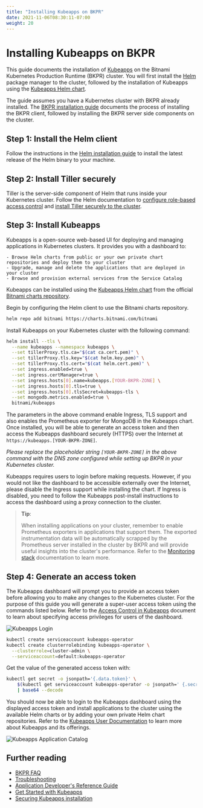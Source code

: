 ```yaml
---
title: "Installing Kubeapps on BKPR"
date: 2021-11-06T08:30:11-07:00
weight: 20
---
```

# Installing Kubeapps on BKPR

This guide documents the installation of [Kubeapps](https://kubeapps.com/) on the Bitnami Kubernetes Production Runtime (BKPR) cluster. You will first install the [Helm](https://www.helm.sh/) package manager to the cluster, followed by the installation of Kubeapps using the [Kubeapps Helm chart](https://hub.kubeapps.com/charts/bitnami/kubeapps).

The guide assumes you have a Kubernetes cluster with BKPR already installed. The [BKPR installation guide](install.md) documents the process of installing the BKPR client, followed by installing the BKPR server side components on the cluster.

## Step 1: Install the Helm client

Follow the instructions in the [Helm installation guide](https://docs.helm.sh/using_helm/#installing-the-helm-client) to install the latest release of the Helm binary to your machine.

## Step 2: Install Tiller securely

Tiller is the server-side component of Helm that runs inside your Kubernetes cluster. Follow the Helm documentation to [configure role-based access control](https://docs.helm.sh/using_helm/#role-based-access-control) and [install Tiller securely to the cluster](https://docs.helm.sh/using_helm/#using-ssl-between-helm-and-tiller).

## Step 3: Install Kubeapps

Kubeapps is a open-source web-based UI for deploying and managing applications in Kubernetes clusters. It provides you with a dashboard to:

    - Browse Helm charts from public or your own private chart repositories and deploy them to your cluster
    - Upgrade, manage and delete the applications that are deployed in your cluster
    - Browse and provision external services from the Service Catalog

Kubeapps can be installed using the [Kubeapps Helm chart](https://hub.kubeapps.com/charts/bitnami/kubeapps) from the official [Bitnami charts repository](https://github.com/bitnami/charts).

Begin by configuring the Helm client to use the Bitnami charts repository.

```bash
helm repo add bitnami https://charts.bitnami.com/bitnami
```

Install Kubeapps on your Kubernetes cluster with the following command:

```bash
helm install --tls \
  --name kubeapps --namespace kubeapps \
  --set tillerProxy.tls.ca="$(cat ca.cert.pem)" \
  --set tillerProxy.tls.key="$(cat helm.key.pem)" \
  --set tillerProxy.tls.cert="$(cat helm.cert.pem)" \
  --set ingress.enabled=true \
  --set ingress.certManager=true \
  --set ingress.hosts[0].name=kubeapps.[YOUR-BKPR-ZONE] \
  --set ingress.hosts[0].tls=true \
  --set ingress.hosts[0].tlsSecret=kubeapps-tls \
  --set mongodb.metrics.enabled=true \
  bitnami/kubeapps
```

The parameters in the above command enable Ingress, TLS support and also enables the Prometheus exporter for MongoDB in the Kubeapps chart. Once installed, you will be able to generate an access token and then access the Kubeapps dashboard securely (HTTPS) over the Internet at `https://kubeapps.[YOUR-BKPR-ZONE]`.

_Please replace the placeholder string `[YOUR-BKPR-ZONE]` in the above command with the DNS zone configured while setting up BKPR in your Kubernetes cluster._

Kubeapps requires users to login before making requests.  However, if you would not like the dashboard to be accessible externally over the Internet, please disable the Ingress support while installing the chart.  If Ingress is disabled, you need to follow the Kubeapps post-install instructions to access the dashboard using a proxy connection to the cluster.

> **Tip**:
>
> When installing applications on your cluster, remember to enable Prometheus exporters in applications that support them. The exported instrumentation data will be automatically scrapped by the Prometheus server installed in the cluster by BKPR and will provide useful insights into the cluster's performance. Refer to the [Monitoring stack](components.md#monitoring-stack) documentation to learn more.
## Step 4: Generate an access token

The Kubeapps dashboard will prompt you to provide an access token before allowing you to make any changes to the Kubernetes cluster. For the purpose of this guide you will generate a super-user access token using the commands listed below. Refer to the [Access Control in Kubeapps](https://github.com/kubeapps/kubeapps/blob/master/docs/user/access-control.md) document to learn about specifying access privileges for users of the dashboard.

![Kubeapps Login](images/kubeapps-login.png)

```bash
kubectl create serviceaccount kubeapps-operator
kubectl create clusterrolebinding kubeapps-operator \
  --clusterrole=cluster-admin \
  --serviceaccount=default:kubeapps-operator
```

Get the value of the generated access token with:

```bash
kubectl get secret -o jsonpath='{.data.token}' \
    $(kubectl get serviceaccount kubeapps-operator -o jsonpath=' {.secrets[].name}') \
    | base64 --decode
```

You should now be able to login to the Kubeapps dashboard using the displayed access token and install applications to the cluster using the available Helm charts or by adding your own private Helm chart repositories. Refer to the [Kubeapps User Documentation](https://github.com/kubeapps/kubeapps/tree/master/docs/user) to learn more about Kubeapps and its offerings.

![Kubeapps Application Catalog](images/kubeapps-app-catalog.png)

## Further reading

- [BKPR FAQ](FAQ.md)
- [Troubleshooting](troubleshooting.md)
- [Application Developer's Reference Guide](application-developers-reference-guide.md)
- [Get Started with Kubeapps](https://github.com/kubeapps/kubeapps/blob/master/docs/user/getting-started.md)
- [Securing Kubeapps installation](https://github.com/kubeapps/kubeapps/blob/master/docs/user/securing-kubeapps.md)